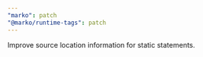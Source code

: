 ```yaml
---
"marko": patch
"@marko/runtime-tags": patch
---
```


Improve source location information for static statements.
